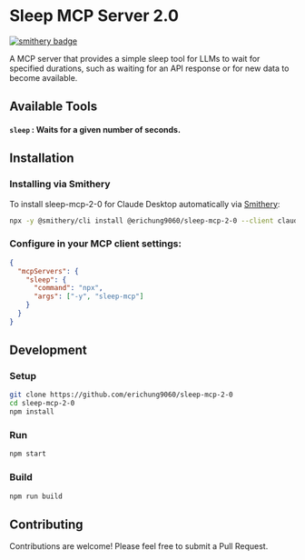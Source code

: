 # Sleep MCP Server 2.0

[![smithery badge](https://smithery.ai/badge/@erichung9060/sleep-mcp-2-0)](https://smithery.ai/server/@erichung9060/sleep-mcp-2-0)

A MCP server that provides a simple sleep tool for LLMs to wait for specified durations, such as waiting for an API response or for new data to become available.

## Available Tools

#### `sleep` : Waits for a given number of seconds.

## Installation

### Installing via Smithery

To install sleep-mcp-2-0 for Claude Desktop automatically via [Smithery](https://smithery.ai/server/@erichung9060/sleep-mcp-2-0):

```bash
npx -y @smithery/cli install @erichung9060/sleep-mcp-2-0 --client claude
```

### Configure in your MCP client settings:

```json
{
  "mcpServers": {
    "sleep": {
      "command": "npx",
      "args": ["-y", "sleep-mcp"]
    }
  }
}
```

## Development
### Setup
```bash
git clone https://github.com/erichung9060/sleep-mcp-2-0
cd sleep-mcp-2-0
npm install
```

### Run
```bash
npm start
```

### Build
```bash
npm run build
```

## Contributing

Contributions are welcome! Please feel free to submit a Pull Request.
